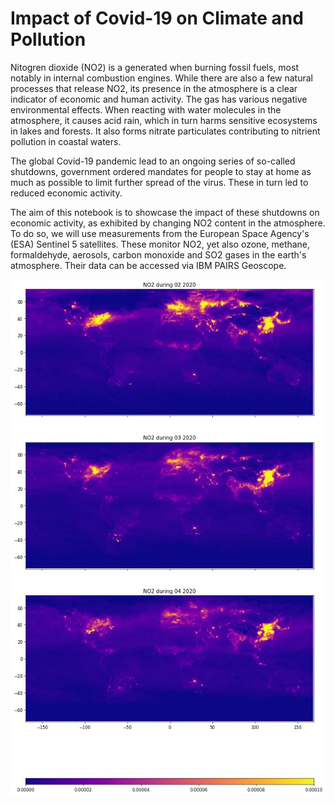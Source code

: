 # Impact of Covid-19 on Climate and Pollution

Nitogren dioxide (NO2) is a generated when burning fossil fuels, most notably in internal combustion engines. While there are also a few natural processes that release NO2, its presence in the atmosphere is a clear indicator of economic and human activity. The gas has various negative environmental effects. When reacting with water molecules in the atmosphere, it causes acid rain, which in turn harms sensitive ecosystems in lakes and forests. It also forms nitrate particulates contributing to nitrient pollution in coastal waters.

The global Covid-19 pandemic lead to an ongoing series of so-called shutdowns, government ordered mandates for people to stay at home as much as possible to limit further spread of the virus. These in turn led to reduced economic activity.

The aim of this notebook is to showcase the impact of these shutdowns on economic activity, as exhibited by changing NO2 content in the atmosphere. To do so, we will use measurements from the European Space Agency's (ESA) Sentinel 5 satellites. These monitor NO2, yet also ozone, methane, formaldehyde, aerosols, carbon monoxide and SO2 gases in the earth's atmosphere. Their data can be accessed via IBM PAIRS Geoscope.

![NO2 distribution](no2.jpg)
